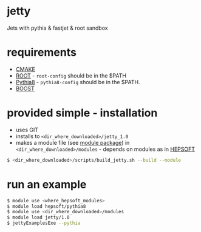 # jetty
Jets with pythia &amp; fastjet &amp; root sandbox

# requirements

 - [CMAKE](https://cmake.org)
 - [ROOT](http://root.cern.ch) - `root-config` should be in the $PATH
 - [Pythia8](http://home.thep.lu.se/~torbjorn/Pythia.html) - `pythia8-config` should be in the $PATH.
 - [BOOST](http://www.boost.org)
 
# provided simple - installation

 - uses GIT
 - installs to `<dir_where_downloaded>/jetty_1.0`
 - makes a module file (see [module package](http://modules.sourceforge.net)) in `<dir_where_downloaded>/modules` - depends on modules as in [HEPSOFT](https://github.com/matplo/hepsoft)

```bash
$ <dir_where_downloaded>/scripts/build_jetty.sh --build --module
```

# run an example

```bash
$ module use <where_hepsoft_modules>
$ module load hepsoft/pythia8
$ module use <dir_where_downloaded>/modules
$ module load jetty/1.0
$ jettyExamplesExe --pythia
```

